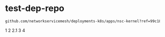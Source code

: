 # test-dep-repo

```bash
github.com/networkservicemesh/deployments-k8s/apps/nsc-kernel?ref=99c18634124a965fbed06e8ffc01ec01c2507249
```

1
2
2.1
3
4